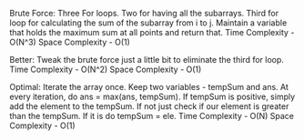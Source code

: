 Brute Force:
Three For loops. Two for having all the subarrays. Third for loop for calculating the sum of the subarray from i to j.
Maintain a variable that holds the maximum sum at all points and return that.
Time Complexity - O(N^3)
Space Complexity - O(1)

Better:
Tweak the brute force just a little bit to eliminate the third for loop.
Time Complexity - O(N^2)
Space Complexity - O(1)

Optimal:
Iterate the array once. Keep two variables - tempSum and ans. At every iteration, do ans = max(ans, tempSum).
If tempSum is positive, simply add the element to the tempSum. If not just check if our element is greater than the tempSum. If it is do tempSum = ele.
Time Complexity - O(N)
Space Complexity - O(1)